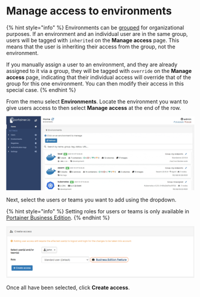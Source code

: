 # Manage access to environments

{% hint style="info" %}
Environments can be [grouped](groups.md) for organizational purposes. If an environment and an individual user are in the same group, users will be tagged with `inherited` on the **Manage access** page. This means that the user is inheriting their access from the group, not the environment.

If you manually assign a user to an environment, and they are already assigned to it via a group, they will be tagged with `override` on the **Manage access** page, indicating that their individual access will override that of the group for this one environment. You can then modify their access in this special case.
{% endhint %}

From the menu select **Environments**. Locate the environment you want to give users access to then select **Manage access** at the end of the row.

![](../../.gitbook/assets/2.9.1-environments-access-1.gif)

Next, select the users or teams you want to add using the dropdown. 

{% hint style="info" %}
Setting roles for users or teams is only available in [Portainer Business Edition](https://www.portainer.io/business-upsell?from=rbac-roles).
{% endhint %}

![](../../.gitbook/assets/2.9.1-environments-access-2.png)

Once all have been selected, click **Create access**.
